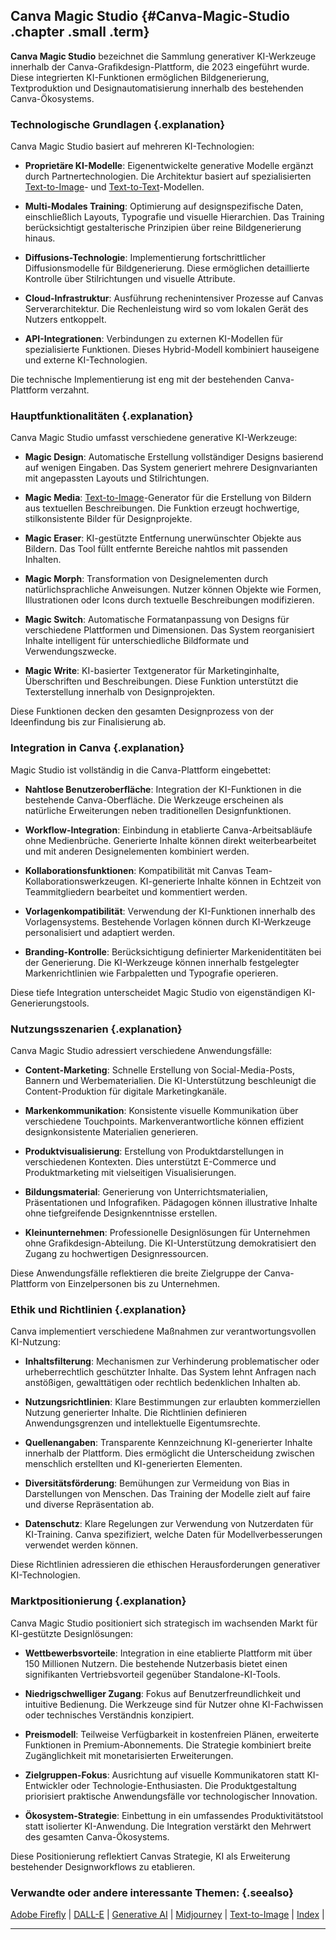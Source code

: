 ## Canva Magic Studio {#Canva-Magic-Studio .chapter .small .term}

**Canva Magic Studio** bezeichnet die Sammlung generativer KI-Werkzeuge innerhalb der Canva-Grafikdesign-Plattform, die 2023 eingeführt wurde.
Diese integrierten KI-Funktionen ermöglichen Bildgenerierung, Textproduktion und Designautomatisierung innerhalb des bestehenden Canva-Ökosystems.

### Technologische Grundlagen {.explanation}

Canva Magic Studio basiert auf mehreren KI-Technologien:

- **Proprietäre KI-Modelle**: Eigenentwickelte generative Modelle ergänzt durch Partnertechnologien.
Die Architektur basiert auf spezialisierten [Text-to-Image](#Text-to-Image)- und [Text-to-Text](#Text-to-Text)-Modellen.

- **Multi-Modales Training**: Optimierung auf designspezifische Daten, einschließlich Layouts, Typografie und visuelle Hierarchien.
Das Training berücksichtigt gestalterische Prinzipien über reine Bildgenerierung hinaus.

- **Diffusions-Technologie**: Implementierung fortschrittlicher Diffusionsmodelle für Bildgenerierung.
Diese ermöglichen detaillierte Kontrolle über Stilrichtungen und visuelle Attribute.

- **Cloud-Infrastruktur**: Ausführung rechenintensiver Prozesse auf Canvas Serverarchitektur.
Die Rechenleistung wird so vom lokalen Gerät des Nutzers entkoppelt.

- **API-Integrationen**: Verbindungen zu externen KI-Modellen für spezialisierte Funktionen.
Dieses Hybrid-Modell kombiniert hauseigene und externe KI-Technologien.

Die technische Implementierung ist eng mit der bestehenden Canva-Plattform verzahnt.

### Hauptfunktionalitäten {.explanation}

Canva Magic Studio umfasst verschiedene generative KI-Werkzeuge:

- **Magic Design**: Automatische Erstellung vollständiger Designs basierend auf wenigen Eingaben.
Das System generiert mehrere Designvarianten mit angepassten Layouts und Stilrichtungen.

- **Magic Media**: [Text-to-Image](#Text-to-Image)-Generator für die Erstellung von Bildern aus textuellen Beschreibungen.
Die Funktion erzeugt hochwertige, stilkonsistente Bilder für Designprojekte.

- **Magic Eraser**: KI-gestützte Entfernung unerwünschter Objekte aus Bildern.
Das Tool füllt entfernte Bereiche nahtlos mit passenden Inhalten.

- **Magic Morph**: Transformation von Designelementen durch natürlichsprachliche Anweisungen.
Nutzer können Objekte wie Formen, Illustrationen oder Icons durch textuelle Beschreibungen modifizieren.

- **Magic Switch**: Automatische Formatanpassung von Designs für verschiedene Plattformen und Dimensionen.
Das System reorganisiert Inhalte intelligent für unterschiedliche Bildformate und Verwendungszwecke.

- **Magic Write**: KI-basierter Textgenerator für Marketinginhalte, Überschriften und Beschreibungen.
Diese Funktion unterstützt die Texterstellung innerhalb von Designprojekten.

Diese Funktionen decken den gesamten Designprozess von der Ideenfindung bis zur Finalisierung ab.

### Integration in Canva {.explanation}

Magic Studio ist vollständig in die Canva-Plattform eingebettet:

- **Nahtlose Benutzeroberfläche**: Integration der KI-Funktionen in die bestehende Canva-Oberfläche.
Die Werkzeuge erscheinen als natürliche Erweiterungen neben traditionellen Designfunktionen.

- **Workflow-Integration**: Einbindung in etablierte Canva-Arbeitsabläufe ohne Medienbrüche.
Generierte Inhalte können direkt weiterbearbeitet und mit anderen Designelementen kombiniert werden.

- **Kollaborationsfunktionen**: Kompatibilität mit Canvas Team-Kollaborationswerkzeugen.
KI-generierte Inhalte können in Echtzeit von Teammitgliedern bearbeitet und kommentiert werden.

- **Vorlagenkompatibilität**: Verwendung der KI-Funktionen innerhalb des Vorlagensystems.
Bestehende Vorlagen können durch KI-Werkzeuge personalisiert und adaptiert werden.

- **Branding-Kontrolle**: Berücksichtigung definierter Markenidentitäten bei der Generierung.
Die KI-Werkzeuge können innerhalb festgelegter Markenrichtlinien wie Farbpaletten und Typografie operieren.

Diese tiefe Integration unterscheidet Magic Studio von eigenständigen KI-Generierungstools.

### Nutzungsszenarien {.explanation}

Canva Magic Studio adressiert verschiedene Anwendungsfälle:

- **Content-Marketing**: Schnelle Erstellung von Social-Media-Posts, Bannern und Werbematerialien.
Die KI-Unterstützung beschleunigt die Content-Produktion für digitale Marketingkanäle.

- **Markenkommunikation**: Konsistente visuelle Kommunikation über verschiedene Touchpoints.
Markenverantwortliche können effizient designkonsistente Materialien generieren.

- **Produktvisualisierung**: Erstellung von Produktdarstellungen in verschiedenen Kontexten.
Dies unterstützt E-Commerce und Produktmarketing mit vielseitigen Visualisierungen.

- **Bildungsmaterial**: Generierung von Unterrichtsmaterialien, Präsentationen und Infografiken.
Pädagogen können illustrative Inhalte ohne tiefgreifende Designkenntnisse erstellen.

- **Kleinunternehmen**: Professionelle Designlösungen für Unternehmen ohne Grafikdesign-Abteilung.
Die KI-Unterstützung demokratisiert den Zugang zu hochwertigen Designressourcen.

Diese Anwendungsfälle reflektieren die breite Zielgruppe der Canva-Plattform von Einzelpersonen bis zu Unternehmen.

### Ethik und Richtlinien {.explanation}

Canva implementiert verschiedene Maßnahmen zur verantwortungsvollen KI-Nutzung:

- **Inhaltsfilterung**: Mechanismen zur Verhinderung problematischer oder urheberrechtlich geschützter Inhalte.
Das System lehnt Anfragen nach anstößigen, gewalttätigen oder rechtlich bedenklichen Inhalten ab.

- **Nutzungsrichtlinien**: Klare Bestimmungen zur erlaubten kommerziellen Nutzung generierter Inhalte.
Die Richtlinien definieren Anwendungsgrenzen und intellektuelle Eigentumsrechte.

- **Quellenangaben**: Transparente Kennzeichnung KI-generierter Inhalte innerhalb der Plattform.
Dies ermöglicht die Unterscheidung zwischen menschlich erstellten und KI-generierten Elementen.

- **Diversitätsförderung**: Bemühungen zur Vermeidung von Bias in Darstellungen von Menschen.
Das Training der Modelle zielt auf faire und diverse Repräsentation ab.

- **Datenschutz**: Klare Regelungen zur Verwendung von Nutzerdaten für KI-Training.
Canva spezifiziert, welche Daten für Modellverbesserungen verwendet werden können.

Diese Richtlinien adressieren die ethischen Herausforderungen generativer KI-Technologien.

### Marktpositionierung {.explanation}

Canva Magic Studio positioniert sich strategisch im wachsenden Markt für KI-gestützte Designlösungen:

- **Wettbewerbsvorteile**: Integration in eine etablierte Plattform mit über 150 Millionen Nutzern.
Die bestehende Nutzerbasis bietet einen signifikanten Vertriebsvorteil gegenüber Standalone-KI-Tools.

- **Niedrigschwelliger Zugang**: Fokus auf Benutzerfreundlichkeit und intuitive Bedienung.
Die Werkzeuge sind für Nutzer ohne KI-Fachwissen oder technisches Verständnis konzipiert.

- **Preismodell**: Teilweise Verfügbarkeit in kostenfreien Plänen, erweiterte Funktionen in Premium-Abonnements.
Die Strategie kombiniert breite Zugänglichkeit mit monetarisierten Erweiterungen.

- **Zielgruppen-Fokus**: Ausrichtung auf visuelle Kommunikatoren statt KI-Entwickler oder Technologie-Enthusiasten.
Die Produktgestaltung priorisiert praktische Anwendungsfälle vor technologischer Innovation.

- **Ökosystem-Strategie**: Einbettung in ein umfassendes Produktivitätstool statt isolierter KI-Anwendung.
Die Integration verstärkt den Mehrwert des gesamten Canva-Ökosystems.

Diese Positionierung reflektiert Canvas Strategie, KI als Erweiterung bestehender Designworkflows zu etablieren.

### Verwandte oder andere interessante Themen: {.seealso}

[Adobe Firefly](#Adobe-Firefly) |
[DALL-E](#DALL-E) |
[Generative AI](#Generative-AI) |
[Midjourney](#Midjourney) |
[Text-to-Image](#Text-to-Image) |
[Index](#Index) |

----


